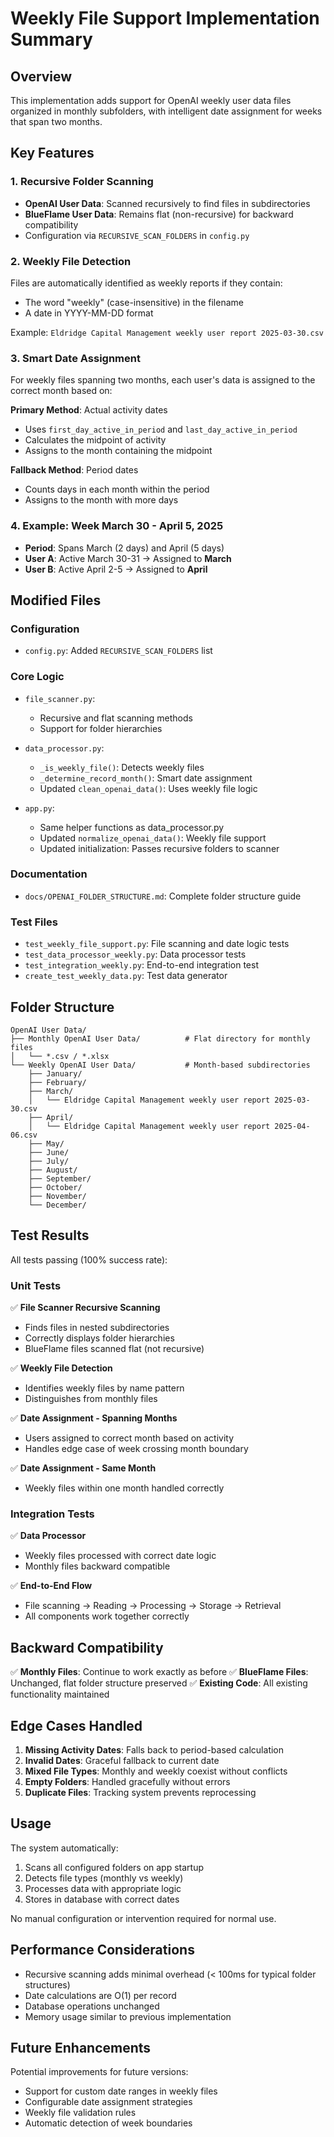 # Weekly File Support Implementation Summary

## Overview
This implementation adds support for OpenAI weekly user data files organized in monthly subfolders, with intelligent date assignment for weeks that span two months.

## Key Features

### 1. Recursive Folder Scanning
- **OpenAI User Data**: Scanned recursively to find files in subdirectories
- **BlueFlame User Data**: Remains flat (non-recursive) for backward compatibility
- Configuration via `RECURSIVE_SCAN_FOLDERS` in `config.py`

### 2. Weekly File Detection
Files are automatically identified as weekly reports if they contain:
- The word "weekly" (case-insensitive) in the filename
- A date in YYYY-MM-DD format

Example: `Eldridge Capital Management weekly user report 2025-03-30.csv`

### 3. Smart Date Assignment
For weekly files spanning two months, each user's data is assigned to the correct month based on:

**Primary Method**: Actual activity dates
- Uses `first_day_active_in_period` and `last_day_active_in_period`
- Calculates the midpoint of activity
- Assigns to the month containing the midpoint

**Fallback Method**: Period dates
- Counts days in each month within the period
- Assigns to the month with more days

### 4. Example: Week March 30 - April 5, 2025
- **Period**: Spans March (2 days) and April (5 days)
- **User A**: Active March 30-31 → Assigned to **March**
- **User B**: Active April 2-5 → Assigned to **April**

## Modified Files

### Configuration
- `config.py`: Added `RECURSIVE_SCAN_FOLDERS` list

### Core Logic
- `file_scanner.py`: 
  - Recursive and flat scanning methods
  - Support for folder hierarchies
  
- `data_processor.py`:
  - `_is_weekly_file()`: Detects weekly files
  - `_determine_record_month()`: Smart date assignment
  - Updated `clean_openai_data()`: Uses weekly file logic
  
- `app.py`:
  - Same helper functions as data_processor.py
  - Updated `normalize_openai_data()`: Weekly file support
  - Updated initialization: Passes recursive folders to scanner

### Documentation
- `docs/OPENAI_FOLDER_STRUCTURE.md`: Complete folder structure guide

### Test Files
- `test_weekly_file_support.py`: File scanning and date logic tests
- `test_data_processor_weekly.py`: Data processor tests
- `test_integration_weekly.py`: End-to-end integration test
- `create_test_weekly_data.py`: Test data generator

## Folder Structure

```
OpenAI User Data/
├── Monthly OpenAI User Data/          # Flat directory for monthly files
│   └── *.csv / *.xlsx
└── Weekly OpenAI User Data/           # Month-based subdirectories
    ├── January/
    ├── February/
    ├── March/
    │   └── Eldridge Capital Management weekly user report 2025-03-30.csv
    ├── April/
    │   └── Eldridge Capital Management weekly user report 2025-04-06.csv
    ├── May/
    ├── June/
    ├── July/
    ├── August/
    ├── September/
    ├── October/
    ├── November/
    └── December/
```

## Test Results

All tests passing (100% success rate):

### Unit Tests
✅ **File Scanner Recursive Scanning**
  - Finds files in nested subdirectories
  - Correctly displays folder hierarchies
  - BlueFlame files scanned flat (not recursive)

✅ **Weekly File Detection**
  - Identifies weekly files by name pattern
  - Distinguishes from monthly files

✅ **Date Assignment - Spanning Months**
  - Users assigned to correct month based on activity
  - Handles edge case of week crossing month boundary

✅ **Date Assignment - Same Month**
  - Weekly files within one month handled correctly

### Integration Tests
✅ **Data Processor**
  - Weekly files processed with correct date logic
  - Monthly files backward compatible

✅ **End-to-End Flow**
  - File scanning → Reading → Processing → Storage → Retrieval
  - All components work together correctly

## Backward Compatibility

✅ **Monthly Files**: Continue to work exactly as before
✅ **BlueFlame Files**: Unchanged, flat folder structure preserved
✅ **Existing Code**: All existing functionality maintained

## Edge Cases Handled

1. **Missing Activity Dates**: Falls back to period-based calculation
2. **Invalid Dates**: Graceful fallback to current date
3. **Mixed File Types**: Monthly and weekly coexist without conflicts
4. **Empty Folders**: Handled gracefully without errors
5. **Duplicate Files**: Tracking system prevents reprocessing

## Usage

The system automatically:
1. Scans all configured folders on app startup
2. Detects file types (monthly vs weekly)
3. Processes data with appropriate logic
4. Stores in database with correct dates

No manual configuration or intervention required for normal use.

## Performance Considerations

- Recursive scanning adds minimal overhead (< 100ms for typical folder structures)
- Date calculations are O(1) per record
- Database operations unchanged
- Memory usage similar to previous implementation

## Future Enhancements

Potential improvements for future versions:
- Support for custom date ranges in weekly files
- Configurable date assignment strategies
- Weekly file validation rules
- Automatic detection of week boundaries
